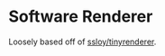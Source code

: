 # Software Renderer

Loosely based off of [ssloy/tinyrenderer](https://github.com/ssloy/tinyrenderer).